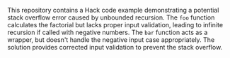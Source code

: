 This repository contains a Hack code example demonstrating a potential stack overflow error caused by unbounded recursion. The `foo` function calculates the factorial but lacks proper input validation, leading to infinite recursion if called with negative numbers. The `bar` function acts as a wrapper, but doesn't handle the negative input case appropriately.  The solution provides corrected input validation to prevent the stack overflow.